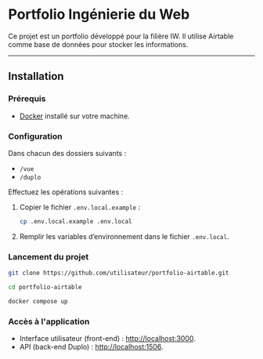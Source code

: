 # Portfolio Ingénierie du Web

Ce projet est un portfolio développé pour la filière IW. Il utilise Airtable comme base de données pour stocker les informations.

---

## Installation

### Prérequis

- [Docker](https://www.docker.com/) installé sur votre machine.

### Configuration

Dans chacun des dossiers suivants :

- `/vue`
- `/duplo`

Effectuez les opérations suivantes :

1. Copier le fichier `.env.local.example` :

   ```bash
   cp .env.local.example .env.local
   ```

2. Remplir les variables d’environnement dans le fichier ```.env.local```.

### Lancement du projet

```bash
git clone https://github.com/utilisateur/portfolio-airtable.git

cd portfolio-airtable

docker compose up
```

### Accès à l'application

- Interface utilisateur (front-end) : <http://localhost:3000>.
- API (back-end Duplo) : <http://localhost:1506>.
